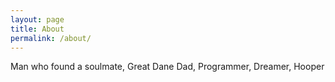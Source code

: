 ```yaml
---
layout: page
title: About
permalink: /about/
---
```


Man who found a soulmate, Great Dane Dad, Programmer, Dreamer, Hooper





























